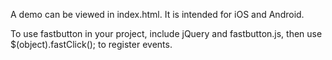 A demo can be viewed in index.html. It is intended for iOS and Android.

To use fastbutton in your project, include jQuery and fastbutton.js, then use $(object).fastClick(); to register events.